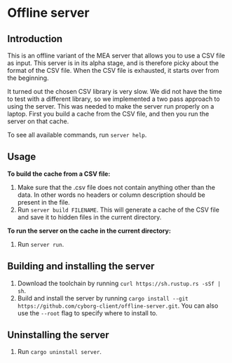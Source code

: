 # Offline server

## Introduction
This is an offline variant of the MEA server that allows you to use a CSV file as input. This server is in its alpha stage, and is therefore picky about the format of the CSV file. When the CSV file is exhausted, it starts over from the beginning.

It turned out the chosen CSV library is very slow. We did not have the time to test with a different library, so we implemented a two pass approach to using the server. This was needed to make the server run properly on a laptop. First you build a cache from the CSV file, and then you run the server on that cache.

To see all available commands, run `server help`. 

## Usage
**To build the cache from a CSV file:**
1. Make sure that the .csv file does not contain anything other than the data. In other words no headers or column description should be present in the file.
2. Run `server build FILENAME`. This will generate a cache of the CSV file and save it to hidden files in the current directory.

**To run the server on the cache in the current directory:**
1. Run `server run`.

## Building and installing the server
1. Download the toolchain by running `curl https://sh.rustup.rs -sSf | sh`.
2. Build and install the server by running `cargo install --git https://github.com/cyborg-client/offline-server.git`. You can also use the `--root` flag to specify where to install to.

## Uninstalling the server
1. Run `cargo uninstall server`.